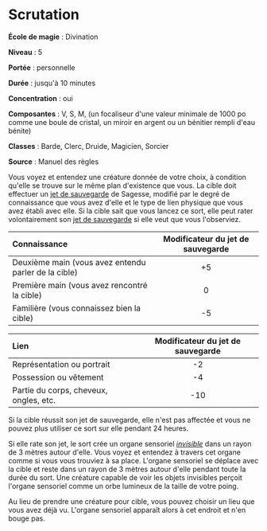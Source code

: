 # Scrutation

**École de magie** : Divination

**Niveau** : 5

**Portée** : personnelle

**Durée** : jusqu'à 10 minutes

**Concentration** : oui

**Composantes** : V, S, M, (un focaliseur d'une valeur minimale de 1000  po comme une boule de cristal, un miroir en argent ou un bénitier rempli d'eau bénite)

**Classes** : Barde, Clerc, Druide, Magicien, Sorcier

**Source** : Manuel des règles

Vous voyez et entendez une créature donnée de votre choix, à condition qu'elle se trouve sur le même plan d'existence que vous. La cible doit effectuer un [jet de sauvegarde](/utiliser-les-caracteristiques/#jets-de-sauvegarde) de Sagesse, modifié par le degré de connaissance que vous avez d'elle et le type de lien physique que vous avez établi avec elle. Si la cible sait que vous lancez ce sort, elle peut rater volontairement son [jet de sauvegarde](/utiliser-les-caracteristiques/#jets-de-sauvegarde) si elle veut que vous l'observiez.

<div class="table-container">

|Connaissance|Modificateur du jet de sauvegarde|
|:-|:-:|
|Deuxième main (vous avez entendu parler de la cible)|+5|    
|Première main (vous avez rencontré la cible)|0|    
|Familière (vous connaissez bien la cible)|-5|    

</div>

<div class="table-container">

|Lien|Modificateur du jet de sauvegarde|
|:-|:-:|
|Représentation ou portrait|-2|    
|Possession ou vêtement|-4|    
|Partie du corps, cheveux, ongles, etc.|-10|    

</div>

Si la cible réussit son jet de sauvegarde, elle n'est pas affectée et vous ne pouvez plus utiliser ce sort sur elle pendant 24 heures.

Si elle rate son jet, le sort crée un organe sensoriel [_invisible_](/gerer-la-sante-du-personnage/#invisible) dans un rayon de 3 mètres autour d'elle. Vous voyez et entendez à travers cet organe comme si vous vous trouviez à sa place. L'organe sensoriel se déplace avec la cible et reste dans un rayon de 3 mètres autour d'elle pendant toute la durée du sort. Une créature capable de voir les objets invisibles perçoit l'organe sensoriel comme un orbe lumineux de la taille de votre poing.

Au lieu de prendre une créature pour cible, vous pouvez choisir un lieu que vous avez déjà vu. L'organe sensoriel apparaît alors à cet endroit et n'en bouge pas.
